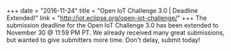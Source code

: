 +++
date = "2016-11-24"
title = "Open IoT Challenge 3.0 | Deadline Extended!"
link = "http://iot.eclipse.org/open-iot-challenge/"
+++
The submission deadline for the Open IoT Challenge 3.0 has been extended to November 30 @ 11:59 PM PT. We already received many great submissions, but wanted to give submitters more time. Don't delay, submit today!
